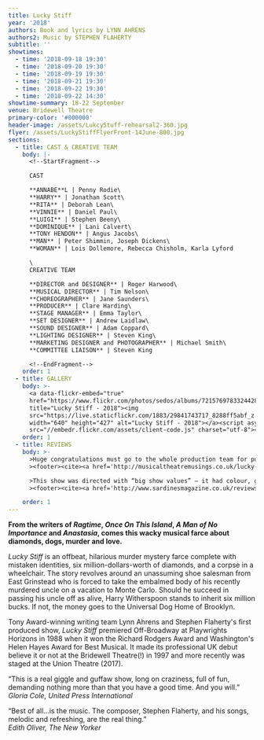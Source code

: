 ```yaml
---
title: Lucky Stiff
year: '2018'
authors: Book and lyrics by LYNN AHRENS
authors2: Music by STEPHEN FLAHERTY
subtitle: ''
showtimes:
  - time: '2018-09-18 19:30'
  - time: '2018-09-20 19:30'
  - time: '2018-09-19 19:30'
  - time: '2018-09-21 19:30'
  - time: '2018-09-22 19:30'
  - time: '2018-09-22 14:30'
showtime-summary: 18-22 September
venue: Bridewell Theatre
primary-color: '#000000'
header-image: /assets/LukcyStuff-rehearsal2-360.jpg
flyer: /assets/LuckyStiffFlyerFront-14June-800.jpg
sections:
  - title: CAST & CREATIVE TEAM
    body: |-
      <!--StartFragment-->

      CAST

      **ANNABE**L | Penny Rodie\
      **HARRY** | Jonathan Scott\
      **RITA** | Deborah Lean\
      **VINNIE** | Daniel Paul\
      **LUIGI** | Stephen Beeny\
      **DOMINIQUE** | Lani Calvert\
      **TONY HENDON** | Angus Jacobs\
      **MAN** | Peter Shimmin, Joseph Dickens\
      **WOMAN** | Lois Dollemore, Rebecca Chisholm, Karla Lyford

      \
      CREATIVE TEAM

      **DIRECTOR and DESIGNER** | Roger Harwood\
      **MUSICAL DIRECTOR** | Tim Nelson\
      **CHOREOGRAPHER** | Jane Saunders\
      **PRODUCER** | Clare Harding\
      **STAGE MANAGER** | Emma Taylor\
      **SET DESIGNER** | Andrew Laidlaw\
      **SOUND DESIGNER** | Adam Coppard\
      **LIGHTING DESIGNER** | Steven King\
      **MARKETING DESIGNER and PHOTOGRAPHER** | Michael Smith\
      **COMMITTEE LIAISON** | Steven King

      <!--EndFragment-->
    order: 1
  - title: GALLERY
    body: >-
      <a data-flickr-embed="true"
      href="https://www.flickr.com/photos/sedos/albums/72157697833244282"
      title="Lucky Stiff - 2018"><img
      src="https://live.staticflickr.com/1883/29841743717_8288ff5abf_z.jpg"
      width="640" height="427" alt="Lucky Stiff - 2018"></a><script async
      src="//embedr.flickr.com/assets/client-code.js" charset="utf-8"></script>
    order: 1
  - title: REVIEWS
    body: >-
      >Huge congratulations must go to the whole production team for putting on a fabulous show. This show is a MUST to see and would recommend to anyone.
      ><footer><cite><a href='http://musicaltheatremusings.co.uk/lucky-stiff'>Lucky Stiff, 2018, Musical Theatre Musings</a></cite></footer>

      >This show was directed with “big show values” – it had colour, glamour, a powerful orchestra, very clever set design and beautifully contrasting performances.
      ><footer><cite><a href='http://www.sardinesmagazine.co.uk/reviews/review.php?REVIEW-Sedos-Lucky%20Stiff%20-%20%E2%98%85%E2%98%85%E2%98%85%E2%98%85&reviewsID=3327'>Lucky Stiff, 2018, Sardines (****)</a></cite></footer>

    order: 1
---
```

<!--StartFragment-->

**From the writers of *Ragtime*, *Once On This Island*, *A Man of No Importance* and *Anastasia*, comes this wacky musical farce about diamonds, dogs, murder and love.**

*Lucky Stiff* is an offbeat, hilarious murder mystery farce complete with mistaken identities, six million-dollars-worth of diamonds, and a corpse in a wheelchair. The story revolves around an unassuming shoe salesman from East Grinstead who is forced to take the embalmed body of his recently murdered uncle on a vacation to Monte Carlo. Should he succeed in passing his uncle off as alive, Harry Witherspoon stands to inherit six million bucks. If not, the money goes to the Universal Dog Home of Brooklyn.

Tony Award-winning writing team Lynn Ahrens and Stephen Flaherty's first produced show, *Lucky Stiff* premiered Off-Broadway at Playwrights Horizons in 1988 when it won the Richard Rodgers Award and Washington's Helen Hayes Award for Best Musical. It made its professional UK debut believe it or not at the Bridewell Theatre(!) in 1997 and more recently was staged at the Union Theatre (2017).

“This is a real giggle and guffaw show, long on craziness, full of fun, demanding nothing more than that you have a good time. And you will.”\
*Gloria Cole, United Press International*

“Best of all…is the music. The composer, Stephen Flaherty, and his songs, melodic and refreshing, are the real thing.”\
*Edith Oliver, The New Yorker*

<!--EndFragment-->